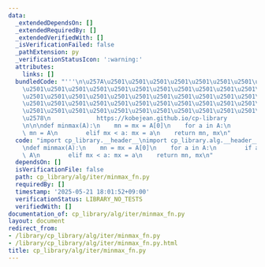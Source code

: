 ```yaml
---
data:
  _extendedDependsOn: []
  _extendedRequiredBy: []
  _extendedVerifiedWith: []
  _isVerificationFailed: false
  _pathExtension: py
  _verificationStatusIcon: ':warning:'
  attributes:
    links: []
  bundledCode: "'''\n\u257A\u2501\u2501\u2501\u2501\u2501\u2501\u2501\u2501\u2501\u2501\
    \u2501\u2501\u2501\u2501\u2501\u2501\u2501\u2501\u2501\u2501\u2501\u2501\u2501\
    \u2501\u2501\u2501\u2501\u2501\u2501\u2501\u2501\u2501\u2501\u2501\u2501\u2501\
    \u2501\u2501\u2501\u2501\u2501\u2501\u2501\u2501\u2501\u2501\u2501\u2501\u2501\
    \u2501\u2501\u2501\u2501\u2501\u2501\u2501\u2501\u2501\u2501\u2501\u2501\u2501\
    \u2578\n             https://kobejean.github.io/cp-library               \n'''\n\
    \n\n\ndef minmax(A):\n    mn = mx = A[0]\n    for a in A:\n        if a < mn:\
    \ mn = A\n        elif mx < a: mx = a\n    return mn, mx\n"
  code: "import cp_library.__header__\nimport cp_library.alg.__header__\nimport cp_library.alg.iter.__header__\n\
    \ndef minmax(A):\n    mn = mx = A[0]\n    for a in A:\n        if a < mn: mn =\
    \ A\n        elif mx < a: mx = a\n    return mn, mx\n"
  dependsOn: []
  isVerificationFile: false
  path: cp_library/alg/iter/minmax_fn.py
  requiredBy: []
  timestamp: '2025-05-21 18:01:52+09:00'
  verificationStatus: LIBRARY_NO_TESTS
  verifiedWith: []
documentation_of: cp_library/alg/iter/minmax_fn.py
layout: document
redirect_from:
- /library/cp_library/alg/iter/minmax_fn.py
- /library/cp_library/alg/iter/minmax_fn.py.html
title: cp_library/alg/iter/minmax_fn.py
---
```

